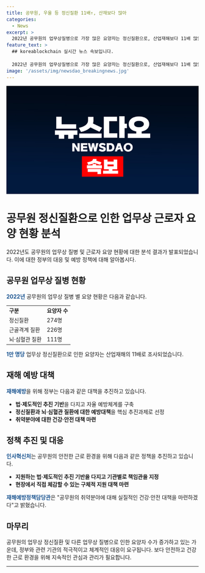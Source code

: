 ```yaml
---
title: 공무원, 우울 등 정신질환 11배↑, 산재보다 많아
categories:
  - News
excerpt: >
  2022년 공무원의 업무상질병으로 가장 많은 요양자는 정신질환으로, 산업재해보다 11배 많았다. 이에 따라 인사혁신처는 사전 예방을 강화하기로 결정하고, 각 기관이 재해 위험요인을 발굴하고 개선할 수 있도록 지원하고자 한다. 특히 정신질환과 뇌·심혈관 질환에 대한 예방대책에 중점을 두고 있으며, 공무원들의 건강과 안전을 위해 계속해서 지원할 것이라 밝혔다. (150자)
feature_text: >
  ## koreablockchain 실시간 뉴스 속보입니다.

  2022년 공무원의 업무상질병으로 가장 많은 요양자는 정신질환으로, 산업재해보다 11배 많았다. 이에 따라 인사혁신처는 사전 예방을 강화하기로 결정하고, 각 기관이 재해 위험요인을 발굴하고 개선할 수 있도록 지원하고자 한다. 특히 정신질환과 뇌·심혈관 질환에 대한 예방대책에 중점을 두고 있으며, 공무원들의 건강과 안전을 위해 계속해서 지원할 것이라 밝혔다. (150자)
image: '/assets/img/newsdao_breakingnews.jpg'
---
```


<p><img src="/assets/img/newsdao_breakingnews.jpg" alt="koreablockchain 속보" /></p>

<h1>공무원 정신질환으로 인한 업무상 근로자 요양 현황 분석</h1>

<p data-ke-size="size16">2022년도 공무원의 업무상 질병 및 근로자 요양 현황에 대한 분석 결과가 발표되었습니다. 이에 대한 정부의 대응 및 예방 정책에 대해 알아봅시다.</p>

<h2 data-ke-size="size26">공무원 업무상 질병 현황</h2>

<p><b><span style="color: #1a5490;">2022년</span></b> 공무원의 업무상 질병 별 요양 현황은 다음과 같습니다.</p>

<table>
    <tr>
        <td><b>구분</b></td>
        <td><b>요양자 수</b></td>
    </tr>
    <tr>
        <td>정신질환</td>
        <td>274명</td>
    </tr>
    <tr>
        <td>근골격계 질환</td>
        <td>226명</td>
    </tr>
    <tr>
        <td>뇌·심혈관 질환</td>
        <td>111명</td>
    </tr>
</table>

<p><b><span style="color: #1a5490;">1만 명당</span></b> 업무상 정신질환으로 인한 요양자는 산업재해의 11배로 조사되었습니다.</p>

<h2 data-ke-size="size26">재해 예방 대책</h2>

<p><b><span style="color: #1a5490;">재해예방</span></b>을 위해 정부는 다음과 같은 대책을 추진하고 있습니다.</p>

<ul>
    <li><b>법·제도적인 추진 기반</b>을 다지고 자율 예방체계를 구축</li>
    <li><b>정신질환과 뇌·심혈관 질환에 대한 예방대책</b>을 핵심 추진과제로 선정</li>
    <li><b>취약분야에 대한 건강·안전 대책 마련</b></li>
</ul>

<h2 data-ke-size="size26">정책 추진 및 대응</h2>

<p><b><span style="color: #1a5490;">인사혁신처</span></b>는 공무원의 안전한 근로 환경을 위해 다음과 같은 정책을 추진하고 있습니다.</p>

<ul>
    <li><b>지원하는 법·제도적인 추진 기반을 다지고 기관별로 책임관을 지정</b></li>
    <li><b>현장에서 직접 체감할 수 있는 구체적 지원 대책 마련</b></li>
</ul>

<p><b><span style="color: #1a5490;">재해예방정책담당관</span></b>은 "공무원의 취약분야에 대해 실질적인 건강·안전 대책을 마련하겠다"고 밝혔습니다.</p>

<h2 data-ke-size="size26">마무리</h2>

<p>공무원의 업무상 정신질환 및 다른 업무상 질병으로 인한 요양자 수가 증가하고 있는 가운데, 정부와 관련 기관의 적극적이고 체계적인 대응이 요구됩니다. 보다 안전하고 건강한 근로 환경을 위해 지속적인 관심과 관리가 필요합니다.</p>

<p><hr></p>

